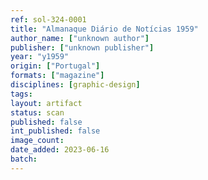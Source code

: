 ```yaml
---
ref: sol-324-0001
title: "Almanaque Diário de Notícias 1959"
author_name: ["unknown author"]
publisher: ["unknown publisher"]
year: "y1959"
origin: ["Portugal"]
formats: ["magazine"]
disciplines: [graphic-design]
tags:
layout: artifact
status: scan
published: false
int_published: false
image_count:
date_added: 2023-06-16
batch:
---
```

